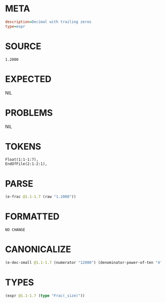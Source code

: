 # META
~~~ini
description=Decimal with trailing zeros
type=expr
~~~
# SOURCE
~~~roc
1.2000
~~~
# EXPECTED
NIL
# PROBLEMS
NIL
# TOKENS
~~~zig
Float(1:1-1:7),
EndOfFile(2:1-2:1),
~~~
# PARSE
~~~clojure
(e-frac @1.1-1.7 (raw "1.2000"))
~~~
# FORMATTED
~~~roc
NO CHANGE
~~~
# CANONICALIZE
~~~clojure
(e-dec-small @1.1-1.7 (numerator "12000") (denominator-power-of-ten "4") (value "1.2"))
~~~
# TYPES
~~~clojure
(expr @1.1-1.7 (type "Frac(_size)"))
~~~
